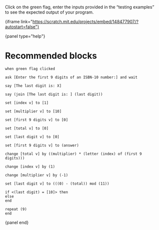Click on the green flag, enter the inputs provided in the “testing examples” to
see the expected output of your program.

{iframe link="https://scratch.mit.edu/projects/embed/148477907/?autostart=false"}

{panel type="help"}

# Recommended blocks

```scratch:split:random
when green flag clicked

ask [Enter the first 9 digits of an ISBN-10 number:] and wait
```

```scratch:split:random
say [The last digit is: X]

say (join [The last digit is: ] (last digit))
```

```scratch:split:random
set [index v] to [1]

set [multiplier v] to [10]

set [first 9 digits v] to [0]

set [total v] to [0]

set [last digit v] to [0]

set [first 9 digits v] to (answer)

change [total v] by ((multiplier) * (letter (index) of (first 9 digits)))

change [index v] by (1)

change [multiplier v] by (-1)

set [last digit v] to (((0) - (total)) mod (11))
```

```scratch:split:random
if <(last digit) = [10]> then
else
end

repeat (9)
end
```

{panel end}
